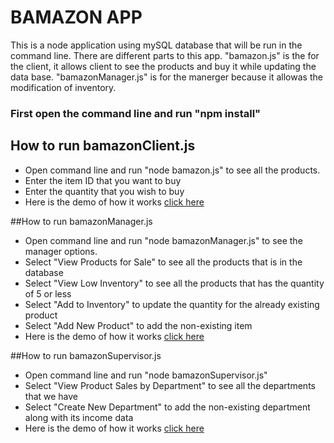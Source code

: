 # BAMAZON APP

This is a node application using mySQL database that will be run in the command line.  There are different parts to this app.
"bamazon.js" is the for the client, it allows client to see the products and buy it while updating the data base.
"bamazonManager.js" is for the manerger because it allowas the modification of inventory.

### First open the command line and run "npm install"

## How to run bamazonClient.js

* Open command line and run "node bamazon.js" to see all the products.
* Enter the item ID that you want to buy
* Enter the quantity that you wish to buy
* Here is the demo of how it works [click  here](https://youtu.be/8trTBYUrJOI)


##How to run bamazonManager.js

* Open command line and run "node bamazonManager.js" to see the manager options.
* Select "View Products for Sale" to see all the products that is in the database
* Select "View Low Inventory" to see all the products that has the quantity of 5 or less
* Select "Add to Inventory" to update the quantity for the already existing product
* Select "Add New Product" to add the non-existing item
* Here is the demo of how it works [click here](https://youtu.be/p6j5RQHEWrk)

##How to run bamazonSupervisor.js

* Open command line and run "node bamazonSupervisor.js" 
* Select "View Product Sales by Department" to see all the departments that we have
* Select "Create New Department" to add the non-existing department along with its income data
* Here is the demo of how it works [click here](https://youtu.be/0sLruLj_WRs)


